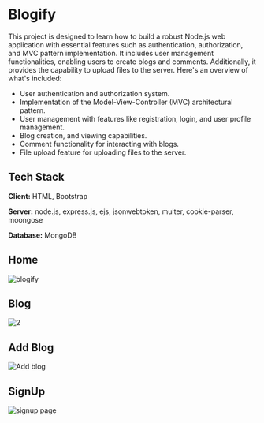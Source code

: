 # Blogify
This project is designed to learn how to build a robust Node.js web application with essential features such as authentication, authorization, and MVC pattern implementation. It includes user management functionalities, enabling users to create blogs and comments. Additionally, it provides the capability to upload files to the server. Here's an overview of what's included:

- User authentication and authorization system.
- Implementation of the Model-View-Controller (MVC) architectural pattern.
- User management with features like registration, login, and user profile management.
- Blog creation, and viewing capabilities.
- Comment functionality for interacting with blogs.
- File upload feature for uploading files to the server.

## Tech Stack

**Client:** HTML, Bootstrap

**Server:** node.js, express.js, ejs, jsonwebtoken, multer, cookie-parser, moongose

**Database:** MongoDB

## Home
![blogify](https://github.com/Naeem-ur-rahman/Ecommerce-Store-Web-Technologies-Project/assets/101819872/d6760454-7ac8-4547-8209-03988671a128)

## Blog
![2](https://github.com/Naeem-ur-rahman/Ecommerce-Store-Web-Technologies-Project/assets/101819872/6200a1c8-054a-4c2c-8de0-3383533dc291)

## Add Blog
![Add blog](https://github.com/Naeem-ur-rahman/Ecommerce-Store-Web-Technologies-Project/assets/101819872/2e645cf1-1d95-4ec4-9b07-ab08c4f6d0cc)

## SignUp
![signup page](https://github.com/Naeem-ur-rahman/Ecommerce-Store-Web-Technologies-Project/assets/101819872/e9a73a6b-ea91-45a0-802f-a2b14f6e26af)
